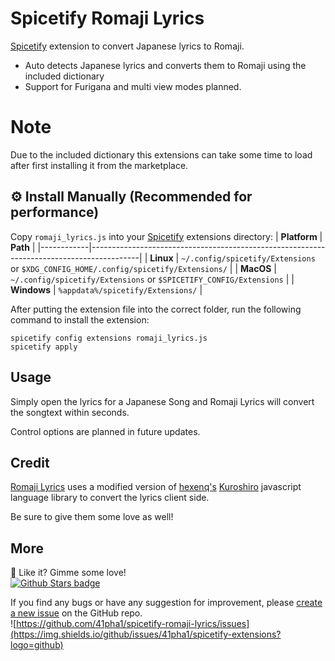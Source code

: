 # Spicetify Romaji Lyrics
[Spicetify](https://github.com/spicetify/spicetify-cli) extension to convert Japanese lyrics to Romaji. 
* Auto detects Japanese lyrics and converts them to Romaji using the included dictionary
* Support for Furigana and multi view modes planned.

# Note
Due to the included dictionary this extensions can take some time to load after first installing it from the marketplace.

## ⚙️ Install Manually (Recommended for performance)
Copy `romaji_lyrics.js` into your [Spicetify](https://github.com/spicetify/spicetify-cli) extensions directory:
| **Platform** | **Path**                                                                               |
|------------|------------------------------------------------------------------------------------------|
| **Linux**      | `~/.config/spicetify/Extensions` or `$XDG_CONFIG_HOME/.config/spicetify/Extensions/` |
| **MacOS**      | `~/.config/spicetify/Extensions` or `$SPICETIFY_CONFIG/Extensions`                   |
| **Windows**    | `%appdata%/spicetify/Extensions/`                                               |

After putting the extension file into the correct folder, run the following command to install the extension:
```
spicetify config extensions romaji_lyrics.js
spicetify apply
```

## Usage
Simply open the lyrics for a Japanese Song and Romaji Lyrics will convert the songtext within seconds.

Control options are planned in future updates.

## Credit

[Romaji Lyrics](https://github.com/41pha1/spicetify-extensions/romaji-lyrics) uses a modified version of [hexenq's](https://github.com/hexenq) [Kuroshiro](https://github.com/hexenq/kuroshiro) javascript language library to convert the lyrics client side. 

Be sure to give them some love as well!

##  More
🌟 Like it? Gimme some love!    
[![Github Stars badge](https://img.shields.io/github/stars/41pha1/spicetify-extensions?logo=github&style=social)](https://github.com/41pha1/spicetify-extensions/)

If you find any bugs or have any suggestion for improvement, please [create a new issue](https://github.com/41pha1/spicetify-extensions/issues/new/choose) on the GitHub repo.    
![https://github.com/41pha1/spicetify-romaji-lyrics/issues](https://img.shields.io/github/issues/41pha1/spicetify-extensions?logo=github)
